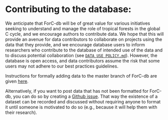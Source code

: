 # Contributing to the database: 
We anticipate that ForC-db will be of great value for various initiatives seeking to understand and manage the role of tropical forests in the global C cycle, and we encourage authors to contribute data. We hope that this will provide an avenue for data contributors to collaborate on projects using the data that they provide, and we encourage database users to inform researchers who contribute to the database of intended use of the data and to discuss potential collaboration (see [`DATA USE POLICY.md`](https://github.com/forc-db/ForC/blob/master/DATA%20USE%20POLICY.md)). However, the database is open access, and data contributors assume the risk that some users may not adhere to our best practices guidelines. 

Instructions for formally adding data to the master branch of ForC-db are given [here](https://github.com/forc-db/ForC/blob/master/how_to.../edit_the_data_(overview).md). 

Alternatively, if you want to post data that has not been formatted for ForC-db, you can do so by creating a [Github issue](https://help.github.com/articles/creating-an-issue). That way the existence of a dataset can be recorded and discussed without requiring anyone to format it until someone is motivated to do so (e.g., because it will help them with their research).
